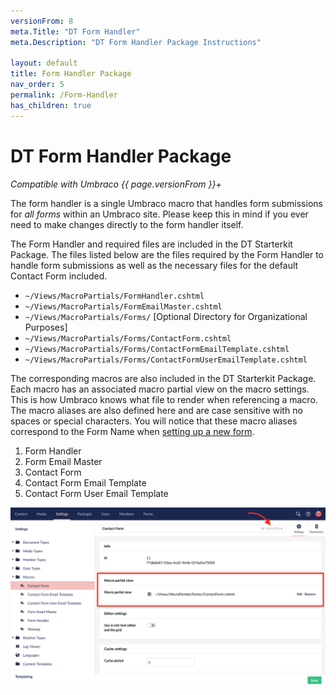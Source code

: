 ```yaml
---
versionFrom: 8
meta.Title: "DT Form Handler"
meta.Description: "DT Form Handler Package Instructions"

layout: default
title: Form Handler Package
nav_order: 5
permalink: /Form-Handler
has_children: true
---
```


# DT Form Handler Package

*Compatible with Umbraco {{ page.versionFrom }}+*

The form handler is a single Umbraco macro that handles form submissions for *all forms* within an Umbraco site. Please keep this in mind if you ever need to make changes directly to the form handler itself.

The Form Handler and required files are included in the DT Starterkit Package. The files listed below are the files required by the Form Handler to handle form submissions as well as the necessary files for the default Contact Form included.

- `~/Views/MacroPartials/FormHandler.cshtml`
- `~/Views/MacroPartials/FormEmailMaster.cshtml`
- `~/Views/MacroPartials/Forms/` [Optional Directory for Organizational Purposes]
- `~/Views/MacroPartials/Forms/ContactForm.cshtml`
- `~/Views/MacroPartials/Forms/ContactFormEmailTemplate.cshtml`
- `~/Views/MacroPartials/Forms/ContactFormUserEmailTemplate.cshtml`

The corresponding macros are also included in the DT Starterkit Package. Each macro has an associated macro partial view on the macro settings. This is how Umbraco knows what file to render when referencing a macro. The macro aliases are also defined here and are case sensitive with no spaces or special characters. You will notice that these macro aliases correspond to the Form Name when [setting up a new form](Form-Handler/v8/Using-The-Form-Handler.html#setup-a-new-form).

1. Form Handler
2. Form Email Master
3. Contact Form
4. Contact Form Email Template
5. Contact Form User Email Template

![Contact Form Macro Settings](v8/images/contact-form-macro-settings.png)